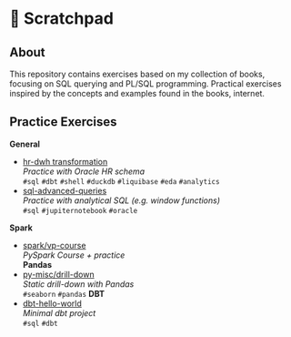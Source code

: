 # 📂 Scratchpad
## About
This repository contains exercises based on my collection of books, focusing on SQL querying and PL/SQL programming. Practical exercises inspired by the concepts and examples found in the books, internet.

## Practice Exercises

**General**
- [hr-dwh transformation](dbt_drafts/dbt-hr-transformation/)  
  *Practice with Oracle HR schema*  
  `#sql` `#dbt` `#shell` `#duckdb` 
  `#liquibase` `#eda`  `#analytics`
- [sql-advanced-queries](sql-advanced-queries/)  
  *Practice with analytical SQL (e.g. window functions)*  
  `#sql` `#jupiternotebook` `#oracle`

**Spark**
- [spark/vp-course](spark/vp-course/)  
  *PySpark Course + practice*  
**Pandas**
- [py-misc/drill-down](py-misc/drill-down/)  
  *Static drill-down with Pandas*  
  `#seaborn`   `#pandas`
**DBT**
- [dbt-hello-world](dbt_drafts/dbt-hello-world/)  
  *Minimal dbt project*  
  `#sql` `#dbt` 
